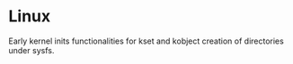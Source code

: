 # Linux
Early kernel inits functionalities for kset and kobject creation of directories under sysfs.
